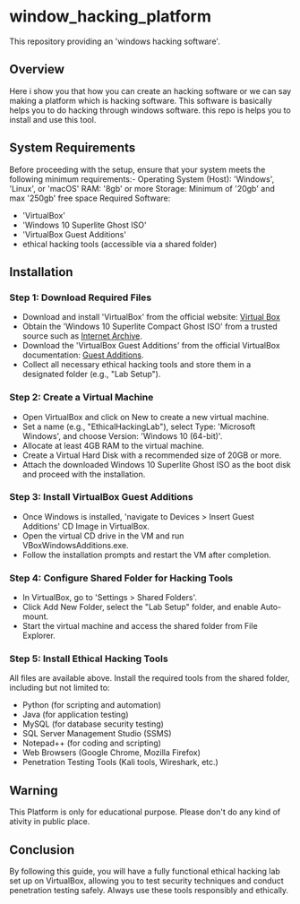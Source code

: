 # window_hacking_platform
This repository providing an 'windows hacking software'.

## Overview
Here i show you that how you can create an hacking software or we can say making a platform which is hacking software. This software is basically helps you to do hacking through windows software.
this repo is helps you to install and use this tool.

## System Requirements
Before proceeding with the setup, ensure that your system meets the following minimum requirements:-
Operating System (Host): 'Windows', 'Linux', or 'macOS'
RAM: '8gb' or more
Storage: Minimum of '20gb' and max '250gb' free space
Required Software:
- 'VirtualBox'
- 'Windows 10 Superlite Ghost ISO'
- 'VirtualBox Guest Additions'
- ethical hacking tools (accessible via a shared folder)

## Installation
### Step 1: Download Required Files
- Download and install 'VirtualBox' from the official website: [Virtual Box]([url](https://www.virtualbox.org/wiki/Downloads))
- Obtain the 'Windows 10 Superlite Compact Ghost ISO' from a trusted source such as [Internet Archive]([url](https://archive.org/details/ghost-spectre-windows-10)).
- Download the 'VirtualBox Guest Additions' from the official VirtualBox documentation: [Guest Additions]([url](https://www.virtualbox.org/manual/ch04.html)).
- Collect all necessary ethical hacking tools and store them in a designated folder (e.g., "Lab Setup").

### Step 2: Create a Virtual Machine
- Open VirtualBox and click on New to create a new virtual machine.
- Set a name (e.g., "EthicalHackingLab"), select Type: 'Microsoft Windows', and choose Version: 'Windows 10 (64-bit)'.
- Allocate at least 4GB RAM to the virtual machine.
- Create a Virtual Hard Disk with a recommended size of 20GB or more.
- Attach the downloaded Windows 10 Superlite Ghost ISO as the boot disk and proceed with the installation.

### Step 3: Install VirtualBox Guest Additions
- Once Windows is installed, 'navigate to Devices > Insert Guest Additions' CD Image in VirtualBox.
- Open the virtual CD drive in the VM and run VBoxWindowsAdditions.exe.
- Follow the installation prompts and restart the VM after completion.

### Step 4: Configure Shared Folder for Hacking Tools
- In VirtualBox, go to 'Settings > Shared Folders'.
- Click Add New Folder, select the "Lab Setup" folder, and enable Auto-mount.
- Start the virtual machine and access the shared folder from File Explorer.

### Step 5: Install Ethical Hacking Tools
All files are available above.
Install the required tools from the shared folder, including but not limited to:
- Python (for scripting and automation)
- Java (for application testing)
- MySQL (for database security testing)
- SQL Server Management Studio (SSMS)
- Notepad++ (for coding and scripting)
- Web Browsers (Google Chrome, Mozilla Firefox)
- Penetration Testing Tools (Kali tools, Wireshark, etc.)
## Warning
This Platform is only for educational purpose. Please don't do any kind of ativity in public place.
## Conclusion
By following this guide, you will have a fully functional ethical hacking lab set up on VirtualBox, allowing you to test security techniques and conduct penetration testing safely. Always use these tools responsibly and ethically.

